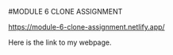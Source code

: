 #MODULE 6 CLONE ASSIGNMENT

https://module-6-clone-assignment.netlify.app/

Here is the link to my webpage.